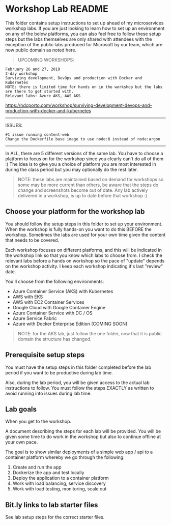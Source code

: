 # Workshop Lab README

This folder contains setup instructions to set up ahead of my microservices workshop labs.
If you are just looking to learn how to set up an environment on any of the below platforms, you can also feel free to follow these setup steps but the labs themselves are only shared with attendees with the exception of the public labs produced for Microsoft by our team, which are now public domain as noted here.

> UPCOMING WORKSHOPS:

```text
February 26 and 27, 2019
2-day workshop
Surviving development, DevOps and production with Docker and Kubernetes
NOTE: there is limited time for hands on in the workshop but the labs are there to get started with.
Relevant labs: Azure AKS, AWS AKS
```

https://ndcporto.com/workshop/surviving-development-devops-and-production-with-docker-and-kubernetes

-----
ISSUES:

```text
#1 issue running content-web
Change the Dockerfile base image to use node:8 instead of node:argon

```
-----

In ALL, there are 5 different versions of the same lab. You have to choose a platform to focus on for the workshop since you clearly can't do all of them :)
The idea is to give you a choice of platform you are most interested in during the class period but you may optionally do the rest later.

> NOTE: these labs are maintained based on demand for workshops so some may be more current than others, be aware that the steps do change and screenshots become out of date. Any lab actively delivered in a workshop, is up to date before that workshop :)

## Choose your platform for the workshop lab

You should follow the setup steps in this folder to set up your environment. When the workshop is fully hands-on you want to do this BEFORE the workshop. Sometimes the labs are used for your own time given the content that needs to be covered.

Each workshop focuses on different platforms, and this will be indicated in the workshop link so that you know which labs to choose from. I check the relevant labs before a hands on workshop so the pace of "update" depends on the workshop activity. I keep each workshop indicating it's last "review" date.

You'll choose from the following environments:

* Azure Container Service (AKS) with Kubernetes
* AWS with EKS
* AWS with EC2 Container Services
* Google Cloud with Google Container Engine
* Azure Container Service with DC / OS
* Azure Service Fabric
* Azure with Docker Enterprise Edition (COMING SOON)

> NOTE: for the AKS lab, just follow the one folder, now that it is public domain the structure has changed.

## Prerequisite setup steps

You must have the setup steps in this folder completed before the lab period if you want to be productive during lab time.

Also, during the lab period, you will be given access to the actual lab instructions to follow.
You must follow the steps EXACTLY as written to avoid running into issues during lab time.

## Lab goals

When you get to the workshop.

A document describing the steps for each lab will be provided. You will be given some time to do work in the workshop but also to continue offline at your own pace.

The goal is to show similar deployments of a simple web app / api to a container platform whereby we go through the following:

1. Create and run the app
2. Dockerize the app and test locally
3. Deploy the application to a container platform
4. Work with load balancing, service discovery
5. Work with load testing, monitoring, scale out

## Bit.ly links to lab starter files

See lab setup steps for the correct starter files.
